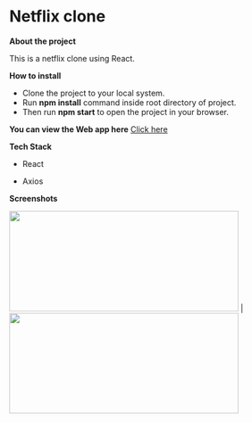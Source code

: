 # Netflix clone

  

  

**About the project**

  

This is a netflix clone using React.

**How to install**

-   Clone the project to your local system.
-   Run  **npm install**  command inside root directory of project.
-   Then run  **npm start**  to open the project in your browser.

  

  **You can view the Web app here**  [Click here](https://my-netflix-clone-react.herokuapp.com/)

  

**Tech Stack**

  
  
  

- React

  

- Axios


  



  

**Screenshots**

  
  

<img  src="https://i.ibb.co/YQZCVmF/netflix-clone-1.png"  width="410"  height="180"> | <img  src="https://i.ibb.co/pw3jWn8/netflix-clone-2.png"  width="410"  height="180">

  


